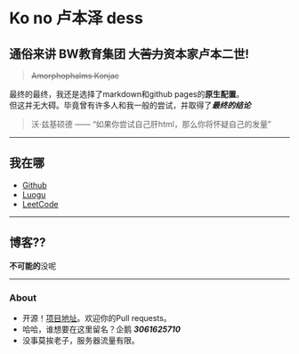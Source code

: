 # Ko no 卢本泽 dess   

## 通俗来讲 BW教育集团 **大**~~苦力~~**资本家卢本二世!**
> ~~Amorphophalms Konjac~~  

最终的最终，我还是选择了markdown和github pages的**原生配置**。   
但这并无大碍。毕竟曾有许多人和我一般的尝试，并取得了***最终的结论***
> 沃·兹基硕德 —— “如果你尝试自己肝html，那么你将怀疑自己的发量”   

---

## 我在哪
* [Github](https://github.com/Azard15)
* [Luogu](https://www.luogu.com.cn/user/409701)
* [LeetCode](https://leetcode-cn.com/u/azard15/)   

---

## 博客??   
**不可能的**没呢   

---
### About
* 开源！[项目地址](https://github.com/Azard15/azard15.github.io)。欢迎你的Pull requests。
* 哈哈，谁想要在这里留名？企鹅 ***3061625710***
* 没事莫挨老子，服务器流量有限。
